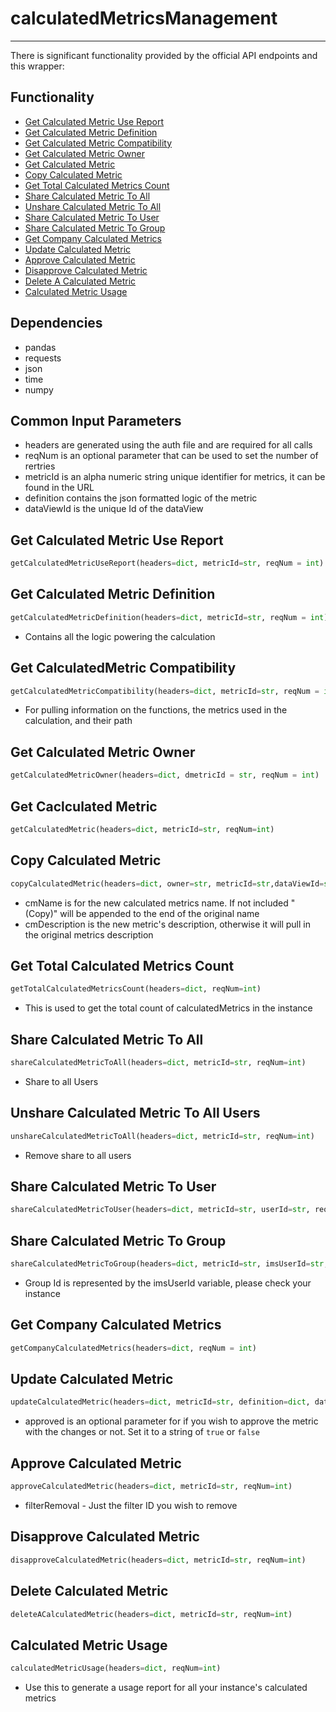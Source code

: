 # calculatedMetricsManagement
-----------------------
There is significant functionality provided by the official API endpoints and this wrapper:

## Functionality
* [Get Calculated Metric Use Report](https://github.com/jaytmii/py2AdobeDocs/blob/main/docs/calculatedMetricsManagement.md#get-calculated-metric-use-report)
* [Get Calculated Metric Definition](https://github.com/jaytmii/py2AdobeDocs/blob/main/docs/calculatedMetricsManagement.md#get-calculated-metric-definition)
* [Get Calculated Metric Compatibility](https://github.com/jaytmii/py2AdobeDocs/blob/main/docs/calculatedMetricsManagement.md#get-calculatedmetric-compatibility)
* [Get Calculated Metric Owner](https://github.com/jaytmii/py2AdobeDocs/blob/main/docs/calculatedMetricsManagement.md#get-calculated-metric-owner)
* [Get Calculated Metric](https://github.com/jaytmii/py2AdobeDocs/blob/main/docs/calculatedMetricsManagement.md#get-caclculated-metric)
* [Copy Calculated Metric](https://github.com/jaytmii/py2AdobeDocs/blob/main/docs/calculatedMetricsManagement.md#copy-calculated-metric)
* [Get Total Calculated Metrics Count](https://github.com/jaytmii/py2AdobeDocs/blob/main/docs/calculatedMetricsManagement.md#copy-calculated-metric)
* [Share Calculated Metric To All](https://github.com/jaytmii/py2AdobeDocs/blob/main/docs/calculatedMetricsManagement.md#share-calculated-metric-to-all)
* [Unshare Calculated Metric To All](https://github.com/jaytmii/py2AdobeDocs/blob/main/docs/calculatedMetricsManagement.md#unshare-calculated-metric-to-all-users)
* [Share Calculated Metric To User](https://github.com/jaytmii/py2AdobeDocs/blob/main/docs/calculatedMetricsManagement.md#share-calculated-metric-to-user)
* [Share Calculated Metric To Group](https://github.com/jaytmii/py2AdobeDocs/blob/main/docs/calculatedMetricsManagement.md#share-calculated-metric-to-group)
* [Get Company Calculated Metrics](https://github.com/jaytmii/py2AdobeDocs/blob/main/docs/calculatedMetricsManagement.md#get-company-calculated-metrics)
* [Update Calculated Metric](https://github.com/jaytmii/py2AdobeDocs/blob/main/docs/calculatedMetricsManagement.md#update-calculated-metric)
* [Approve Calculated Metric](https://github.com/jaytmii/py2AdobeDocs/blob/main/docs/calculatedMetricsManagement.md#approve-calculated-metric)
* [Disapprove Calculated Metric](https://github.com/jaytmii/py2AdobeDocs/blob/main/docs/calculatedMetricsManagement.md#disapprove-calculated-metric)
* [Delete A Calculated Metric](https://github.com/jaytmii/py2AdobeDocs/blob/main/docs/calculatedMetricsManagement.md#delete-calculated-metric)
* [Calculated Metric Usage](https://github.com/jaytmii/py2AdobeDocs/blob/main/docs/calculatedMetricsManagement.md#calculated-metric-usage)


## Dependencies
* pandas
* requests
* json
* time
* numpy

## Common Input Parameters
* headers are generated using the auth file and are required for all calls
* reqNum is an optional parameter that can be used to set the number of rertries
* metricId is an alpha numeric string unique identifier for metrics, it can be found in the URL
* definition contains the json formatted logic of the metric
* dataViewId is the unique Id of the dataView

## Get Calculated Metric Use Report
```python
getCalculatedMetricUseReport(headers=dict, metricId=str, reqNum = int)
```

## Get Calculated Metric Definition
```python
getCalculatedMetricDefinition(headers=dict, metricId=str, reqNum = int)
```
* Contains all the logic powering the calculation

## Get CalculatedMetric Compatibility
```python
getCalculatedMetricCompatibility(headers=dict, metricId=str, reqNum = int)
```
* For pulling information on the functions, the metrics used in the calculation, and their path

## Get Calculated Metric Owner
```python
getCalculatedMetricOwner(headers=dict, dmetricId = str, reqNum = int)
```

## Get Caclculated Metric
```python
getCalculatedMetric(headers=dict, metricId=str, reqNum=int)
```

## Copy Calculated Metric
```python
copyCalculatedMetric(headers=dict, owner=str, metricId=str,dataViewId=str,cmName=str,cmDescription=str,reqNum=int)
```
* cmName is for the new calculated metrics name. If not included "(Copy)" will be appended to the end of the original name
* cmDescription is the new metric's description, otherwise it will pull in the original metrics description


## Get Total Calculated Metrics Count
```python
getTotalCalculatedMetricsCount(headers=dict, reqNum=int)
```
* This is used to get the total count of calculatedMetrics in the instance

## Share Calculated Metric To All
```python
shareCalculatedMetricToAll(headers=dict, metricId=str, reqNum=int)
```
* Share to all Users

## Unshare Calculated Metric To All Users
```python
unshareCalculatedMetricToAll(headers=dict, metricId=str, reqNum=int)
```
* Remove share to all users

## Share Calculated Metric To User
```python
shareCalculatedMetricToUser(headers=dict, metricId=str, userId=str, reqNum=int)
```

## Share Calculated Metric To Group
```python
shareCalculatedMetricToGroup(headers=dict, metricId=str, imsUserId=str, reqNum=int)
```
* Group Id is represented by the imsUserId variable, please check your instance

## Get Company Calculated Metrics
```python
getCompanyCalculatedMetrics(headers=dict, reqNum = int)
```

## Update Calculated Metric
```python
updateCalculatedMetric(headers=dict, metricId=str, definition=dict, dataViewId = str, approved =str, reqNum =int)
```
* approved is an optional parameter for if you wish to approve the metric with the changes or not. Set it to a string of `true` or `false`

## Approve Calculated Metric
```python
approveCalculatedMetric(headers=dict, metricId=str, reqNum=int)
```
* filterRemoval - Just the filter ID you wish to remove

## Disapprove Calculated Metric
```python
disapproveCalculatedMetric(headers=dict, metricId=str, reqNum=int)
```

## Delete Calculated Metric
```python
deleteACalculatedMetric(headers=dict, metricId=str, reqNum=int)
```

## Calculated Metric Usage
```python
calculatedMetricUsage(headers=dict, reqNum=int)
```
* Use this to generate a usage report for all your instance's calculated metrics
